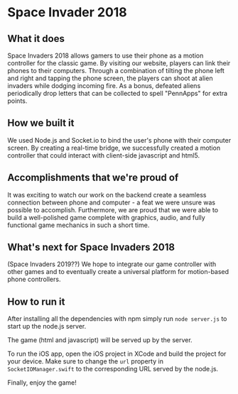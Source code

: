 # Space Invader 2018

## What it does
Space Invaders 2018 allows gamers to use their phone as a motion controller for the classic game.  By visiting our website, players can link their phones to their computers.  Through a combination of tilting the phone left and right and tapping the phone screen, the players can shoot at alien invaders while dodging incoming fire.  As a bonus, defeated aliens periodically drop letters that can be collected to spell "PennApps" for extra points.

## How we built it
We used Node.js and Socket.io to bind the user's phone with their computer screen.  By creating a real-time bridge, we successfully created a motion controller that could interact with client-side javascript and html5.

## Accomplishments that we're proud of
It was exciting to watch our work on the backend create a seamless connection between phone and computer - a feat we were unsure was possible to accomplish. Furthermore, we are proud that we were able to build a well-polished game complete with graphics, audio, and fully functional game mechanics in such a short time.

## What's next for Space Invaders 2018
(Space Invaders 2019??) We hope to integrate our game controller with other games and to eventually create a universal platform for motion-based phone controllers.

## How to run it

After installing all the dependencies with npm simply run `node server.js` to start up the node.js server.

The game (html and javascript) will be served up by the server.

To run the iOS app, open the iOS project in XCode and build the project for your device. Make sure to change the `url` property in `SocketIOManager.swift` to the corresponding URL served by the node.js.

Finally, enjoy the game!
